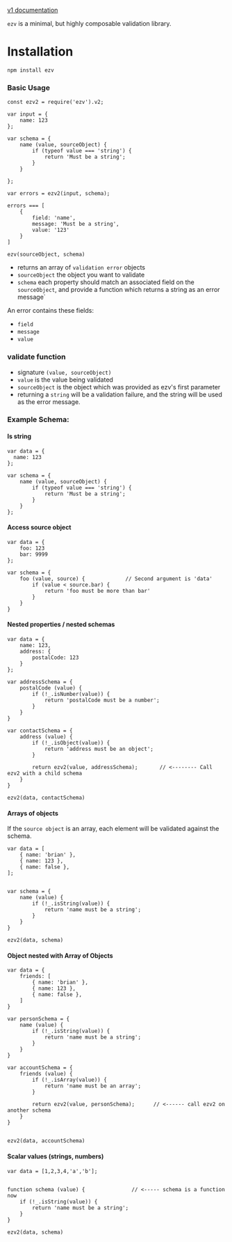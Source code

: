 [v1 documentation](https://github.com/tastywheat/ezv/blob/master/docs/v1/README.md)

`ezv` is a minimal, but highly composable validation library.


# Installation

`npm install ezv`



### Basic Usage

```
const ezv2 = require('ezv').v2;

var input = {
    name: 123
};

var schema = {
    name (value, sourceObject) {
        if (typeof value === 'string') {
            return 'Must be a string';
        }
    }

};

var errors = ezv2(input, schema);

errors === [
    {
        field: 'name',
        message: 'Must be a string',
        value: '123'
    }
]
```


`ezv(sourceObject, schema)`
- returns an array of `validation error` objects
- `sourceObject` the object you want to validate
- `schema` each property should match an associated field on the `sourceObject`, and provide a function which returns a string as an error message`

An error contains these fields:
- `field`
- `message`
- `value`

### validate function
- signature `(value, sourceObject)`
- `value` is the value being validated
- `sourceObject` is the object which was provided as ezv's first parameter
- returning a `string` will be a validation failure, and the string will be used as the error message.



### Example Schema:

#### Is string
```
var data = {
  name: 123
};

var schema = {
    name (value, sourceObject) {
        if (typeof value === 'string') {
            return 'Must be a string';
        }
    }
};

```

#### Access source object
```
var data = {
    foo: 123
    bar: 9999
};

var schema = {
    foo (value, source) {             // Second argument is 'data'
        if (value < source.bar) {
            return 'foo must be more than bar'
        }
    }
}
```


#### Nested properties / nested schemas
```
var data = {
    name: 123,
    address: {
        postalCode: 123
    }
};

var addressSchema = {
    postalCode (value) {
        if (!_.isNumber(value)) {
            return 'postalCode must be a number';
        }
    }
}

var contactSchema = {
    address (value) {
        if (!_.isObject(value)) {
            return 'address must be an object';
        }

        return ezv2(value, addressSchema);       // <-------- Call ezv2 with a child schema
    }
}

ezv2(data, contactSchema)

```

#### Arrays of objects
If the `source object` is an array, each element will be validated against the schema.
```
var data = [
    { name: 'brian' },
    { name: 123 },
    { name: false },
];


var schema = {
    name (value) {
        if (!_.isString(value)) {
            return 'name must be a string';
        }
    }
}

ezv2(data, schema)

```

#### Object nested with Array of Objects
```
var data = {
    friends: [
        { name: 'brian' },
        { name: 123 },
        { name: false },
    ]
}

var personSchema = {
    name (value) {
        if (!_.isString(value)) {
            return 'name must be a string';
        }
    }
}

var accountSchema = {
    friends (value) {
        if (!_.isArray(value)) {
            return 'name must be an array';
        }

        return ezv2(value, personSchema);      // <------ call ezv2 on another schema
    }
}


ezv2(data, accountSchema)
```


#### Scalar values (strings, numbers)
```
var data = [1,2,3,4,'a','b'];


function schema (value) {               // <----- schema is a function now
    if (!_.isString(value)) {
        return 'name must be a string';
    }
}

ezv2(data, schema)
```